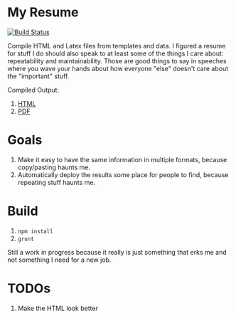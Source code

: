 # My Resume

[![Build Status](https://travis-ci.org/tgsoverly/resume.svg?branch=master)](https://travis-ci.org/tgsoverly/resume)

Compile HTML and Latex files from templates and data.  I figured a resume for stuff I do should also speak to at least some of the things I care about: repeatability and maintainability.  Those are good things to say in speeches where you wave your hands about how everyone "else" doesn't care about the "important" stuff.

Compiled Output:
1. [HTML](http://tgsoverly.github.io/resume/cv.html)
1. [PDF](http://tgsoverly.github.io/resume/cv.pdf)

# Goals

1. Make it easy to have the same information in multiple formats, because copy/pasting haunts me.
1. Automatically deploy the results some place for people to find, because repeating stuff haunts me.

# Build

1. `npm install`
1. `grunt`

Still a work in progress because it really is just something that erks me and not something I need for a new job.
# TODOs

1. Make the HTML look better
